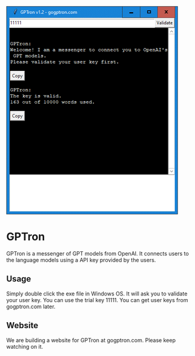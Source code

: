 <img src='interface.png'>

# GPTron
GPTron is a messenger of GPT models from OpenAI. It connects users to the language models using a API key provided by the users.

## Usage
Simply double click the exe file in Windows OS. It will ask you to validate your user key. You can use the trial key 11111. You can get user keys from gogptron.com later.

## Website
We are building a website for GPTron at gogptron.com. Please keep watching on it.
